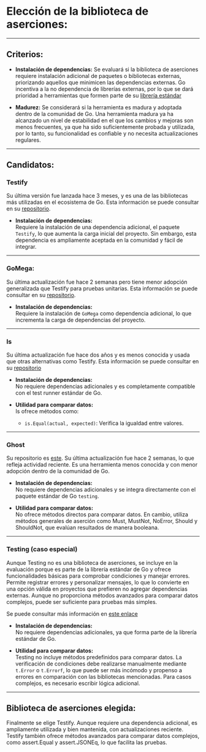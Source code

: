 # Elección de la biblioteca de aserciones:

---

## Criterios:


- **Instalación de dependencias:** Se evaluará si la biblioteca de aserciones requiere instalación adicional de paquetes o bibliotecas externas, priorizando aquellos que minimicen las dependencias externas. Go incentiva a la no dependencia de librerías externas, por lo que se dará prioridad a herramientas que formen parte de su [librería estándar](https://pkg.go.dev/std)

- **Madurez:** Se considerará si la herramienta es madura y adoptada dentro de la comunidad de Go. Una herramienta madura ya ha alcanzado un nivel de estabilidad en el que los cambios y mejoras son menos frecuentes, ya que ha sido suficientemente probada y utilizada, por lo tanto, su funcionalidad es confiable y no necesita actualizaciones regulares.

---

## Candidatos:

### **Testify**

Su última versión fue lanzada hace 3 meses, y es una de las bibliotecas más utilizadas en el ecosistema de Go. Esta información se puede consultar en su [repositorio](https://github.com/stretchr/testify).

- **Instalación de dependencias:**  
  Requiere la instalación de una dependencia adicional, el paquete `Testify`, lo que aumenta la carga inicial del proyecto. Sin embargo, esta dependencia es ampliamente aceptada en la comunidad y fácil de integrar.  
 
---

### **GoMega:** 

Su última actualización fue hace 2 semanas pero tiene menor adopción generalizada que Testify para pruebas unitarias. Esta información se puede consultar en su [repositorio](https://github.com/onsi/gomega).

- **Instalación de dependencias:**  
  Requiere la instalación de `GoMega` como dependencia adicional, lo que incrementa la carga de dependencias del proyecto. 
   
---

### **Is**  

Su última actualización fue hace dos años y es menos conocida y usada que otras alternativas como Testify. Esta información se puede consultar en su [repositorio](https://github.com/matryer/is)

- **Instalación de dependencias:**  
  No requiere dependencias adicionales y es completamente compatible con el test runner estándar de Go.
  
- **Utilidad para comparar datos:**  
  Is ofrece métodos como:  
  - `is.Equal(actual, expected)`: Verifica la igualdad entre valores.  


---

### **Ghost**

 Su repositorio es [este](https://github.com/rliebz/ghost).  Su última actualización fue hace 2 semanas, lo que refleja actividad reciente. Es una herramienta menos conocida y con menor adopción dentro de la comunidad de Go.
 
- **Instalación de dependencias:**  
  No requiere dependencias adicionales y se integra directamente con el paquete estándar de Go `testing`.  

- **Utilidad para comparar datos:**  
 No ofrece métodos directos para comparar datos. En cambio, utiliza métodos generales de aserción como Must, MustNot, NoError, Should y ShouldNot, que evalúan resultados de manera booleana. 

---

### **Testing (caso especial)**  

Aunque Testing no es una biblioteca de aserciones, se incluye en la evaluación porque es parte de la librería estándar de Go y ofrece funcionalidades básicas para comprobar condiciones y manejar errores. Permite registrar errores y personalizar mensajes, lo que lo convierte en una opción válida en proyectos que prefieren no agregar dependencias externas. Aunque no proporciona métodos avanzados para comparar datos complejos, puede ser suficiente para pruebas más simples. 

Se puede consultar más información en [este enlace](https://pkg.go.dev/testing)

- **Instalación de dependencias:**  
  No requiere dependencias adicionales, ya que forma parte de la librería estándar de Go.  

- **Utilidad para comparar datos:**  
   Testing no incluye métodos predefinidos para comparar datos. La verificación de condiciones debe realizarse manualmente mediante `t.Error` o `t.Errorf`, lo que puede ser más incómodo y propenso a errores en comparación con las bibliotecas mencionadas. Para casos complejos, es necesario escribir lógica adicional.  
 

---

## Biblioteca de aserciones elegida:

Finalmente se elige Testify. Aunque requiere una dependencia adicional, es ampliamente utilizada y bien mantenida, con actualizaciones reciente. Testify también ofrece métodos avanzados para comparar datos complejos, como assert.Equal y assert.JSONEq, lo que facilita las pruebas. 



